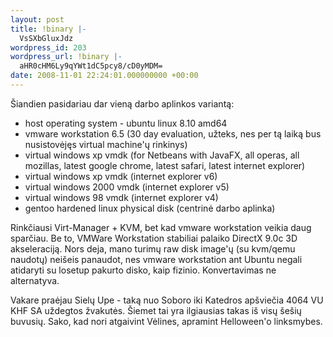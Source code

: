 ```yaml
---
layout: post
title: !binary |-
  VsSXbGluxJdz
wordpress_id: 203
wordpress_url: !binary |-
  aHR0cHM6Ly9qYWt1dC5pcy8/cD0yMDM=
date: 2008-11-01 22:24:01.000000000 +00:00
---
```

Šiandien pasidariau dar vieną darbo aplinkos variantą:
<ul>
<li>host operating system - ubuntu linux 8.10 amd64</li>
<li>vmware workstation 6.5 (30 day evaluation, užteks, nes per tą laiką bus nusistovėjęs virtual machine'ų rinkinys)</li>
<li>virtual windows xp vmdk (for Netbeans with JavaFX, all operas, all mozillas, latest google chrome, latest safari, latest internet explorer)</li>
<li>virtual windows xp vmdk (internet explorer v6)</li>
<li>virtual windows 2000 vmdk (internet explorer v5)</li>
<li>virtual windows 98 vmdk (internet explorer v4)</li>
<li>gentoo hardened linux physical disk (centrinė darbo aplinka)</li>
</ul>

Rinkčiausi Virt-Manager + KVM, bet kad vmware workstation veikia daug sparčiau. Be to, VMWare Workstation stabiliai palaiko DirectX 9.0c 3D akseleraciją. Nors deja, mano turimų raw disk image'ų (su kvm/qemu naudotų) neišeis panaudot, nes vmware workstation ant Ubuntu negali atidaryti su losetup pakurto disko, kaip fizinio. Konvertavimas ne alternatyva.

Vakare praėjau Sielų Upe - taką nuo Soboro iki Katedros apšviečia 4064 VU KHF SA uždegtos žvakutės. Šiemet tai yra ilgiausias takas iš visų šešių buvusių. Sako, kad nori atgaivint Vėlines, apramint Helloween'o linksmybes.
